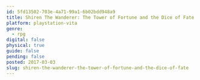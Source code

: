 ```yaml
---
id: 5fd13502-703e-4a71-99a1-6b02bdd948a9
title: Shiren The Wanderer: The Tower of Fortune and the Dice of Fate
platform: playstation-vita
genre:
  - rpg
digital: false
physical: true
guide: false
pending: false
posted: 2017-03-03
slug: shiren-the-wanderer-the-tower-of-fortune-and-the-dice-of-fate
---
```

